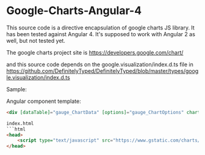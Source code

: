 # Google-Charts-Angular-4

This source code is a directive encapsulation of google charts JS library. It has been tested against Angular 4. It's supposed to work with Angular 2 as well, but not tested yet.

The google charts project site is https://developers.google.com/chart/

and this source code depends on the google.visualization/index.d.ts file in https://github.com/DefinitelyTyped/DefinitelyTyped/blob/master/types/google.visualization/index.d.ts

Sample:

Angular component template:
```html
<div [dataTable]="gauge_ChartData" [options]="gauge_ChartOptions" chartType="Gauge" googleChart></div>

index.html
```html
<head>
    <script type="text/javascript" src="https://www.gstatic.com/charts/loader.js"></script>
</head>    

